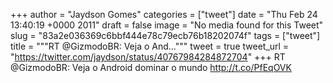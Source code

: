 
+++
author = "Jaydson Gomes"
categories = ["tweet"]
date = "Thu Feb 24 13:40:19 +0000 2011"
draft = false
image = "No media found for this Tweet"
slug = "83a2e036369c6bbf444e78c79ecb76b18202074f"
tags = ["tweet"]
title = """RT @GizmodoBR: Veja o And..."""
tweet = true
tweet_url = "https://twitter.com/jaydson/status/40767984284872704"
+++
RT @GizmodoBR: Veja o Android dominar o mundo http://t.co/PfEqOVK
